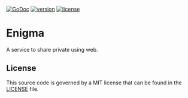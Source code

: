 [![GoDoc](https://godoc.org/github.com/z0rr0/enigma/pwgen?status.svg)](https://godoc.org/github.com/z0rr0/enigma/pwgen)  [![version](https://img.shields.io/github/tag/z0rr0/enigma.svg)](https://github.com/z0rr0/enigma/releases/latest) [![license](https://img.shields.io/github/license/z0rr0/enigma.svg)](https://github.com/z0rr0/enigma/blob/master/LICENSE)

# Enigma
A service to share private using web.

## License

This source code is governed by a MIT license that can be found in the [LICENSE](https://github.com/z0rr0/enigma/blob/master/LICENSE) file.

